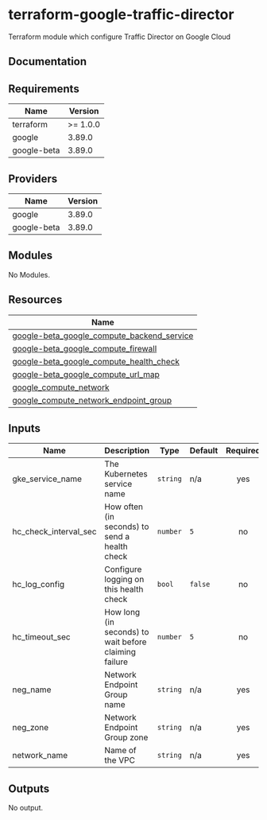 # terraform-google-traffic-director

Terraform module which configure Traffic Director on Google Cloud

## Documentation

<!-- BEGINNING OF PRE-COMMIT-TERRAFORM DOCS HOOK -->
## Requirements

| Name | Version |
|------|---------|
| terraform | >= 1.0.0 |
| google | 3.89.0 |
| google-beta | 3.89.0 |

## Providers

| Name | Version |
|------|---------|
| google | 3.89.0 |
| google-beta | 3.89.0 |

## Modules

No Modules.

## Resources

| Name |
|------|
| [google-beta_google_compute_backend_service](https://registry.terraform.io/providers/hashicorp/google-beta/3.89.0/docs/resources/google_compute_backend_service) |
| [google-beta_google_compute_firewall](https://registry.terraform.io/providers/hashicorp/google-beta/3.89.0/docs/resources/google_compute_firewall) |
| [google-beta_google_compute_health_check](https://registry.terraform.io/providers/hashicorp/google-beta/3.89.0/docs/resources/google_compute_health_check) |
| [google-beta_google_compute_url_map](https://registry.terraform.io/providers/hashicorp/google-beta/3.89.0/docs/resources/google_compute_url_map) |
| [google_compute_network](https://registry.terraform.io/providers/hashicorp/google/3.89.0/docs/data-sources/compute_network) |
| [google_compute_network_endpoint_group](https://registry.terraform.io/providers/hashicorp/google/3.89.0/docs/data-sources/compute_network_endpoint_group) |

## Inputs

| Name | Description | Type | Default | Required |
|------|-------------|------|---------|:--------:|
| gke\_service\_name | The Kubernetes service name | `string` | n/a | yes |
| hc\_check\_interval\_sec | How often (in seconds) to send a health check | `number` | `5` | no |
| hc\_log\_config | Configure logging on this health check | `bool` | `false` | no |
| hc\_timeout\_sec | How long (in seconds) to wait before claiming failure | `number` | `5` | no |
| neg\_name | Network Endpoint Group name | `string` | n/a | yes |
| neg\_zone | Network Endpoint Group zone | `string` | n/a | yes |
| network\_name | Name of the VPC | `string` | n/a | yes |

## Outputs

No output.
<!-- END OF PRE-COMMIT-TERRAFORM DOCS HOOK -->
